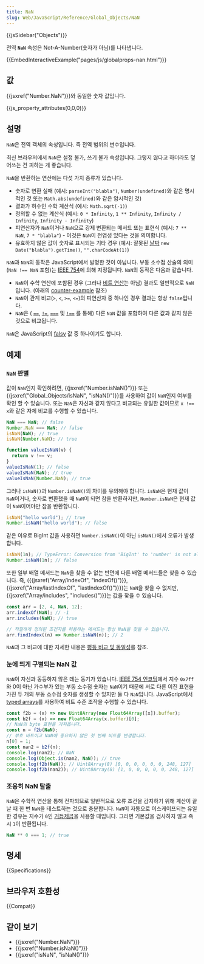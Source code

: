 ```yaml
---
title: NaN
slug: Web/JavaScript/Reference/Global_Objects/NaN
---
```


{{jsSidebar("Objects")}}

전역 **`NaN`** 속성은 Not-A-Number(숫자가 아님)를 나타냅니다.

{{EmbedInteractiveExample("pages/js/globalprops-nan.html")}}

## 값

{{jsxref("Number.NaN")}}와 동일한 숫자 값입니다.

{{js_property_attributes(0,0,0)}}

## 설명

`NaN`은 전역 객체의 속성입니다. 즉 전역 범위의 변수입니다.

최신 브라우저에서 `NaN`은 설정 불가, 쓰기 불가 속성입니다. 그렇지 않다고 하더라도 덮어쓰는 건 피하는 게 좋습니다.

`NaN`을 반환하는 연산에는 다섯 가지 종류가 있습니다.

- 숫자로 변환 실패 (예시: `parseInt("blabla")`, `Number(undefined)`와 같은 명시적인 것 또는 `Math.abs(undefined)`와 같은 암시적인 것)
- 결과가 허수인 수학 계산식 (예시: `Math.sqrt(-1)`)
- 정의할 수 없는 계산식 (예시: `0 * Infinity`, `1 ** Infinity`, `Infinity / Infinity`, `Infinity - Infinity`)
- 피연산자가 `NaN`이거나 `NaN`으로 강제 변환되는 메서드 또는 표현식 (예시: `7 ** NaN`, `7 * "blabla"`) - 이것은 `NaN`이 전염성 있다는 것을 의미합니다.
- 유효하지 않은 값이 숫자로 표시되는 기타 경우 (예시: 잘못된 [날짜](/ko/docs/Web/JavaScript/Reference/Global_Objects/Date) `new Date("blabla").getTime()`, `"".charCodeAt(1)`)

`NaN`과 `NaN`의 동작은 JavaScript에서 발명한 것이 아닙니다. 부동 소수점 산술의 의미(`NaN !== NaN` 포함)는 [IEEE 754](https://en.wikipedia.org/wiki/Double_precision_floating-point_format)에 의해 지정됩니다. `NaN`의 동작은 다음과 같습니다.

- `NaN`이 수학 연산에 포함된 경우 (그러나 [비트 연산](/ko/docs/Web/JavaScript/Reference/Operators#bitwise_shift_operators)는 아님) 결과도 일반적으로 `NaN` 입니다. (아래의 [counter-example](#silently_escaping_nan) 참조)
- `NaN`이 관계 비교(`>`, `<`, `>=`, `<=`)의 피연산자 중 하나인 경우 결과는 항상 `false`입니다.
- `NaN`은 ( [`==`](/ko/docs/Web/JavaScript/Reference/Operators/Equality), [`!=`](/ko/docs/Web/JavaScript/Reference/Operators/Inequality), [`===`](/ko/docs/Web/JavaScript/Reference/Operators/Strict_equality) 및 [`!==`](/ko/docs/Web/JavaScript/Reference/Operators/Strict_inequality) 를 통해) 다른 `NaN` 값을 포함하여 다른 값과 같지 않은 것으로 비교됩니다.

`NaN`은 JavaScript의 [falsy](/ko/docs/Glossary/Falsy) 값 중 하나이기도 합니다.

## 예제

### `NaN` 판별

값이 `NaN`인지 확인하려면, {{jsxref("Number.isNaN()")}} 또는 {{jsxref("Global_Objects/isNaN", "isNaN()")}}를 사용하여 값이 `NaN`인지 여부를 확인 할 수 있습니다. 또는 `NaN`은 자신과 같지 않다고 비교되는 유일한 값이므로 `x !== x`와 같은 자체 비교를 수행할 수 있습니다.

```js
NaN === NaN; // false
Number.NaN === NaN; // false
isNaN(NaN); // true
isNaN(Number.NaN); // true

function valueIsNaN(v) {
  return v !== v;
}
valueIsNaN(1); // false
valueIsNaN(NaN); // true
valueIsNaN(Number.NaN); // true
```

그러나 `isNaN()`과 `Number.isNaN()`의 차이를 유의해야 합니다. `isNaN`은 현재 값이 `NaN`이거나, 숫자로 변환했을 때 `NaN`이 되면 참을 반환하지만, `Number.isNaN`은 현재 값이 `NaN`이어야만 참을 반환합니다.

```js
isNaN("hello world"); // true
Number.isNaN("hello world"); // false
```

같은 이유로 BigInt 값을 사용하면 `Number.isNaN()`이 아닌 `isNaN()`에서 오류가 발생합니다.

```js
isNaN(1n); // TypeError: Conversion from 'BigInt' to 'number' is not allowed.
Number.isNaN(1n); // false
```

또한 일부 배열 메서드는 `NaN`을 찾을 수 없는 반면에 다른 배열 메서드들은 찾을 수 있습니다. 즉, ({{jsxref("Array/indexOf", "indexOf()")}}, {{jsxref("Array/lastIndexOf", "lastIndexOf()")}})는 `NaN`을 찾을 수 없지만, {{jsxref("Array/includes", "includes()")}}는 값을 찾을 수 있습니다.

```js
const arr = [2, 4, NaN, 12];
arr.indexOf(NaN); // -1
arr.includes(NaN); // true

// 적절하게 정의된 조건자를 허용하는 메서드는 항상 NaN을 찾을 수 있습니다.
arr.findIndex((n) => Number.isNaN(n)); // 2
```

`NaN`과 그 비교에 대한 자세한 내용은 [평등 비교 및 동일성](/ko/docs/Web/JavaScript/Equality_comparisons_and_sameness)를 참조.

### 눈에 띄게 구별되는 NaN 값

`NaN`이 자신과 동등하지 않은 데는 동기가 있습니다. [IEEE 754 인코딩](https://en.wikipedia.org/wiki/NaN#Floating_point)에서 지수 `0x7ff`와 0이 아닌 가수부가 있는 부동 소수점 숫자는 `NaN`이기 때문에 서로 다른 이진 표현을 가진 두 개의 부동 소수점 숫자를 생성할 수 있지만 둘 다 `NaN`입니다. JavaScript에서 [typed arrays](/ko/docs/Web/JavaScript/Typed_arrays)를 사용하여 비트 수준 조작을 수행할 수 있습니다.

```js
const f2b = (x) => new Uint8Array(new Float64Array([x]).buffer);
const b2f = (x) => new Float64Array(x.buffer)[0];
// NaN의 byte 표현을 가져옵니다.
const n = f2b(NaN);
// 부호 비트이고 NaN에 중요하지 않은 첫 번째 비트를 변경합니다.
n[0] = 1;
const nan2 = b2f(n);
console.log(nan2); // NaN
console.log(Object.is(nan2, NaN)); // true
console.log(f2b(NaN)); // Uint8Array(8) [0, 0, 0, 0, 0, 0, 248, 127]
console.log(f2b(nan2)); // Uint8Array(8) [1, 0, 0, 0, 0, 0, 248, 127]
```

### 조용히 NaN 탈출

`NaN`은 수학적 연산을 통해 전파되므로 일반적으로 오류 조건을 감지하기 위해 계산이 끝날 때 한 번 `NaN`을 테스트하는 것으로 충분합니다. `NaN`이 자동으로 이스케이프되는 유일한 경우는 지수가 `0`인 [거듭제곱](/ko/docs/Web/JavaScript/Reference/Operators/Exponentiation)을 사용할 때입니다. 그러면 기본값을 검사하지 않고 즉시 `1`이 반환됩니다.

```js
NaN ** 0 === 1; // true
```

## 명세

{{Specifications}}

## 브라우저 호환성

{{Compat}}

## 같이 보기

- {{jsxref("Number.NaN")}}
- {{jsxref("Number.isNaN()")}}
- {{jsxref("isNaN", "isNaN()")}}
